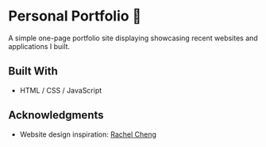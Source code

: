 # Personal Portfolio 💼

A simple one-page portfolio site displaying showcasing recent websites and applications I built.

## Built With

* HTML / CSS / JavaScript

## Acknowledgments

* Website design inspiration: [Rachel Cheng](https://www.rhtcheng.co/)


